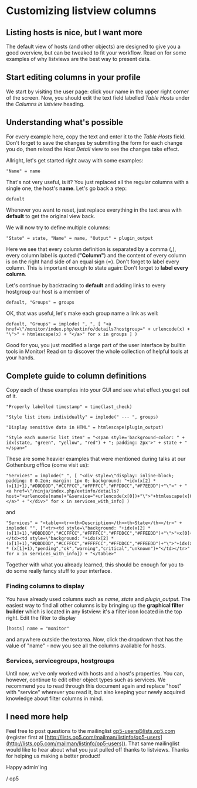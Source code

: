 # Customizing listview columns
## Listing hosts is nice, but I want more

The default view of hosts (and other objects) are designed to give you a good overview, but can be tweaked to fit your workflow. Read on for some examples of why listviews are the best way to present data.

## Start editing columns in your profile
We start by visiting the user page: click your name in the upper right corner of the screen. Now, you should edit the text field labelled *Table Hosts* under the *Columns in listview* heading.

## Understanding what's possible
For every example here, copy the text and enter it to the *Table Hosts* field. Don't forget to save the changes by submitting the form for each change you do, then reload the *Host Detail* view to see the changes take effect.

Allright, let's get started right away with some examples:

    "Name" = name

That's not very useful, is it? You just replaced all the regular columns with a single one, the host's **name**. Let's go back a step:

    default

Whenever you want to reset, just replace everything in the text area with **default** to get the original view back.

We will now try to define multiple columns:

    "State" = state, "Name" = name, "Output" = plugin_output

Here we see that every column definition is separated by a comma (**,**), every column label is quoted (**"Column"**) and the content of every column is on the right hand side of an equal sign (**=**). Don't forget to label every column. This is important enough to state again: Don't forget to **label every column**.

Let's continue by backtracing to **default** and adding links to every hostgroup our host is a member of

    default, "Groups" = groups

OK, that was useful, let's make each group name a link as well:

    default, "Groups" = implode( ", ", [ "<a href=\"/monitor/index.php/extinfo/details?hostgroup=" + urlencode(x) + "\">" + htmlescape(x) + "</a>" for x in groups ] )

Good for you, you just modified a large part of the user interface by builtin tools in Monitor! Read on to discover the whole collection of helpful tools at your hands.

## Complete guide to column definitions
Copy each of these examples into your GUI and see what effect you get out of it.

    "Properly labelled timestamp" = time(last_check)

    "Style list items individually" = implode(" --- ", groups)

    "Display sensitive data in HTML" = htmlescape(plugin_output)
    
    "Style each numeric list item" = "<span style='background-color: " + idx(state, "green", "yellow", "red") + "; padding: 2px'>" + state + "</span>"
    
These are some heavier examples that were mentioned during talks at our Gothenburg office (come visit us):

    "Services" = implode(" ", [ "<div style=\"display: inline-block; padding: 0 0.2em; margin: 1px 0; background: "+idx(x[2] * (x[1]+1),"#DDDDDD","#CCFFCC","#FFFFCC","#FFDDCC","#F7EEDD")+"\">" + "<a href=\"/ninja/index.php/extinfo/details?host="+urlencode(name)+"&service="+urlencode(x[0])+"\">"+htmlescape(x[0])+"</a>" + "</div>" for x in services_with_info] )
    
and
    
    "Services" = "<table><tr><th>Description</th><th>State</th></tr>" + implode( "", ["<tr><td style=\"background: "+idx(x[2] * (x[1]+1),"#DDDDDD","#CCFFCC","#FFFFCC","#FFDDCC","#FFEEDD")+"\">"+x[0]+"</td><td style=\"background: "+idx(x[2] * (x[1]+1),"#DDDDDD","#CCFFCC","#FFFFCC","#FFDDCC","#FFEEDD")+"\">"+idx(x[2] * (x[1]+1),"pending","ok","warning","critical","unknown")+"</td></tr>" for x in services_with_info]) + "</table>"

Together with what you already learned, this should be enough for you to do some really fancy stuff to your interface.

### Finding columns to display
You have already used columns such as *name*, *state* and *plugin_output*. The easiest way to find all other columns is by bringing up the **graphical filter builder** which is located in any listview: it's a filter icon located in the top right. Edit the filter to display

    [hosts] name = "monitor"
    
and anywhere outside the textarea. Now, click the dropdown that has the value of "name" - now you see all the columns available for hosts.

### Services, servicegroups, hostgroups
Until now, we've only worked with hosts and a host's properties. You can, however, continue to edit other object types such as services. We recommend you to read through this document again and replace "host" with "service" wherever you read it, but also keeping your newly acquired knowledge about filter columns in mind.

## I need more help
Feel free to post questions to the mailinglist [op5-users@lists.op5.com](mailto:op5-users@lists.op5.com) (register first at [http://lists.op5.com/mailman/listinfo/op5-users](http://lists.op5.com/mailman/listinfo/op5-users)). That same mailinglist would like to hear about what you just pulled off thanks to listviews. Thanks for helping us making a better product!

Happy admin'ing

/ op5
